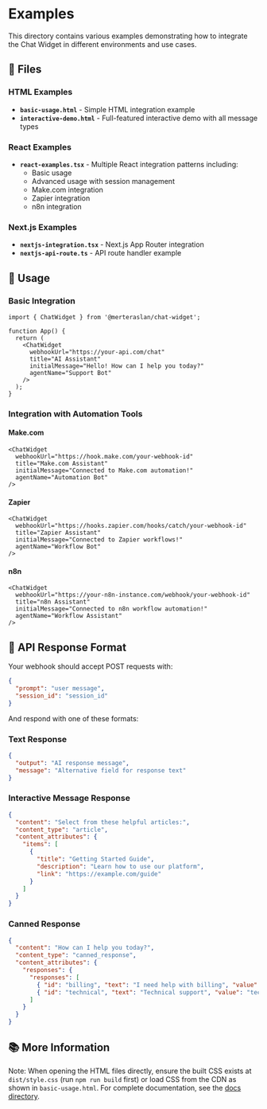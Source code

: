 # Examples

This directory contains various examples demonstrating how to integrate the Chat Widget in different environments and use cases.

## 📁 Files

### HTML Examples

- **`basic-usage.html`** - Simple HTML integration example
- **`interactive-demo.html`** - Full-featured interactive demo with all message types

### React Examples

- **`react-examples.tsx`** - Multiple React integration patterns including:
  - Basic usage
  - Advanced usage with session management
  - Make.com integration
  - Zapier integration  
  - n8n integration

### Next.js Examples

- **`nextjs-integration.tsx`** - Next.js App Router integration
- **`nextjs-api-route.ts`** - API route handler example

## 🚀 Usage

### Basic Integration

```tsx
import { ChatWidget } from '@merteraslan/chat-widget';

function App() {
  return (
    <ChatWidget
      webhookUrl="https://your-api.com/chat"
      title="AI Assistant"
      initialMessage="Hello! How can I help you today?"
      agentName="Support Bot"
    />
  );
}
```

### Integration with Automation Tools

#### Make.com

```tsx
<ChatWidget
  webhookUrl="https://hook.make.com/your-webhook-id"
  title="Make.com Assistant"
  initialMessage="Connected to Make.com automation!"
  agentName="Automation Bot"
/>
```

#### Zapier

```tsx
<ChatWidget
  webhookUrl="https://hooks.zapier.com/hooks/catch/your-webhook-id"
  title="Zapier Assistant"
  initialMessage="Connected to Zapier workflows!"
  agentName="Workflow Bot"
/>
```

#### n8n

```tsx
<ChatWidget
  webhookUrl="https://your-n8n-instance.com/webhook/your-webhook-id"
  title="n8n Assistant"
  initialMessage="Connected to n8n workflow automation!"
  agentName="Workflow Assistant"
/>
```

## 🔧 API Response Format

Your webhook should accept POST requests with:

```json
{
  "prompt": "user message",
  "session_id": "session_id"
}
```

And respond with one of these formats:

### Text Response

```json
{
  "output": "AI response message",
  "message": "Alternative field for response text"
}
```

### Interactive Message Response

```json
{
  "content": "Select from these helpful articles:",
  "content_type": "article", 
  "content_attributes": {
    "items": [
      {
        "title": "Getting Started Guide", 
        "description": "Learn how to use our platform",
        "link": "https://example.com/guide"
      }
    ]
  }
}
```

### Canned Response

```json
{
  "content": "How can I help you today?",
  "content_type": "canned_response",
  "content_attributes": {
    "responses": {
      "responses": [
        { "id": "billing", "text": "I need help with billing", "value": "billing_help" },
        { "id": "technical", "text": "Technical support", "value": "tech_support" }
      ]
    }
  }
}
```

## 📚 More Information

Note: When opening the HTML files directly, ensure the built CSS exists at `dist/style.css` (run `npm run build` first) or load CSS from the CDN as shown in `basic-usage.html`. For complete documentation, see the [docs directory](../docs/README.md).
